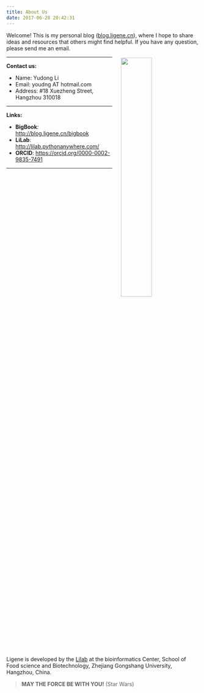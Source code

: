 ```yaml
---
title: About Us
date: 2017-06-28 20:42:31
---
```

Welcome! This is my personal blog ([blog.ligene.cn](http://blog.ligene.cn)), where I hope to share ideas and resources that others might find helpful. If you have any question, please send me an email.

<img src="http://www.ligene.cn/images/RTFM_mao.jpg" style="width: 40%; float:right; padding: 2px;"> 
<div style="width: 55%;">
<hr>
<b>Contact us:</b>
<ul>
	<li>Name: Yudong Li</li>
	<li>Email: youdng AT hotmail.com</li>
	<li>Address: #18 Xuezheng Street, Hangzhou 310018</li>
</ul>
<hr>
<b>Links:</b>
<ul>
 <li><strong>BigBook</strong>: <a href="http://blog.ligene.cn/bigbook" target="_blank">http://blog.ligene.cn/bigbook</a><br /></li>
 <li><strong>LiLab</strong>: <a href="http://lilab.pythonanywhere.com/" target="_blank">http://lilab.pythonanywhere.com/</a><br /> </li>
 <li><strong>ORCID</strong>: <a href="https://orcid.org/0000-0002-9835-7491" target="_blank">https://orcid.org/0000-0002-9835-7491</a><br /></li>
</ul>
<hr>
</div>
<p style="clear:both;">Ligene is developed by the <a href="http://www.ligene.cn">Lilab</a> at the bioinformatics Center, School of Food science and Biotechnology, Zhejiang Gongshang University, Hangzhou, China. </p>


> **MAY THE FORCE BE WITH YOU!** (Star Wars)

